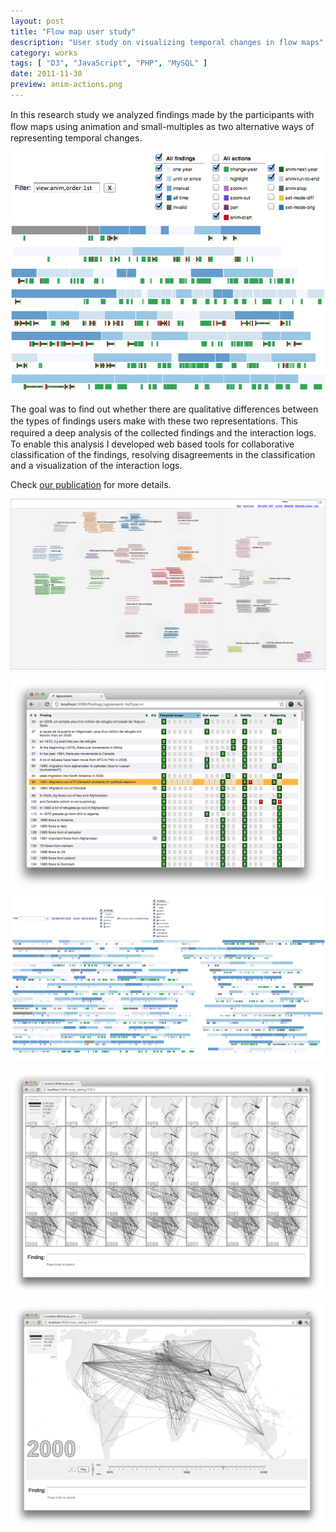 ```yaml
---
layout: post
title: "Flow map user study"
description: "User study on visualizing temporal changes in flow maps"
category: works
tags: [ "D3", "JavaScript", "PHP", "MySQL" ]
date: 2011-11-30
preview: anim-actions.png
---
```


In this research study we analyzed ﬁndings made by the participants with ﬂow maps using animation and small-multiples as two alternative ways of representing temporal
changes. 

![](anim-actions.png)

The goal was to ﬁnd out whether there are qualitative differences between the types of ﬁndings users make with these two representations. 
This required a deep analysis of the collected ﬁndings and the interaction logs. To enable this analysis
I developed web based tools for collaborative  classification of the findings, resolving disagreements in the classification and a visualization of the interaction logs.


Check [our publication](jflowmap-user-study.pdf) for more details.

![](tool-crop.png)

![](agreement.png)

![](interaction-timeline.png)

![](sm.png)

![](anim.png)
